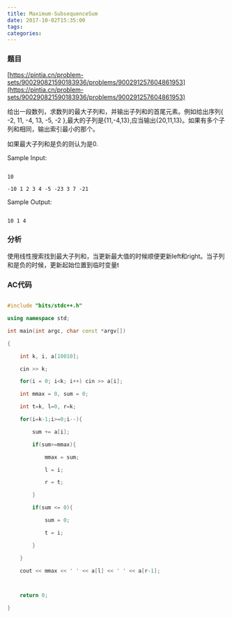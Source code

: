 ```yaml
---
title: Maximum-SubsequenceSum
date: 2017-10-02T15:35:00
tags:
categories:
---
```


### 题目
[https://pintia.cn/problem-sets/900290821590183936/problems/900291257604861953](https://pintia.cn/problem-sets/900290821590183936/problems/900291257604861953)

给出一段数列，求数列的最大子列和，并输出子列和的首尾元素。例如给出序列{ -2, 11, -4, 13, -5, -2 },最大的子列是{11,-4,13},应当输出{20,11,13}。如果有多个子列和相同，输出索引最小的那个。

如果最大子列和是负的则认为是0.

Sample Input:
```
10
-10 1 2 3 4 -5 -23 3 7 -21
```

Sample Output:
```
10 1 4
```

### 分析
使用线性搜索找到最大子列和，当更新最大值的时候顺便更新left和right。当子列和是负的时候，更新起始位置到临时变量t

### AC代码
```cpp
#include "bits/stdc++.h"
using namespace std;
int main(int argc, char const *argv[])
{
    int k, i, a[10010];
    cin >> k;
    for(i = 0; i<k; i++) cin >> a[i];
    int mmax = 0, sum = 0;
    int t=k, l=0, r=k;
    for(i=k-1;i>=0;i--){
        sum += a[i];
        if(sum>=mmax){
            mmax = sum;
            l = i;
            r = t;
        }
        if(sum <= 0){
            sum = 0;
            t = i;
        }
    }
    cout << mmax << ' ' << a[l] << ' ' << a[r-1];

    return 0;
}

```
    